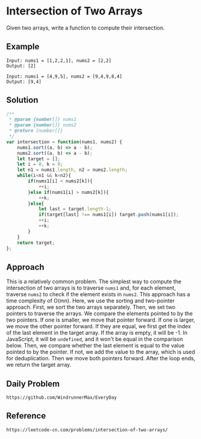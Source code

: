 # Intersection of Two Arrays

Given two arrays, write a function to compute their intersection.

## Example

```
Input: nums1 = [1,2,2,1], nums2 = [2,2]
Output: [2]
```

```
Input: nums1 = [4,9,5], nums2 = [9,4,9,8,4]
Output: [9,4]
```

## Solution

```javascript
/**
 * @param {number[]} nums1
 * @param {number[]} nums2
 * @return {number[]}
 */
var intersection = function(nums1, nums2) {
    nums1.sort((a, b) => a - b);
    nums2.sort((a, b) => a - b);
    let target = [];
    let i = 0, k = 0;
    let n1 = nums1.length, n2 = nums2.length;
    while(i<n1 && k<n2){
        if(nums1[i] < nums2[k]){
            ++i;
        }else if(nums1[i] > nums2[k]){
            ++k;
        }else{
            let last = target.length-1;
            if(target[last] !== nums1[i]) target.push(nums1[i]);
            ++i;
            ++k;
        }
    }
    return target;
};
```

## Approach
This is a relatively common problem. The simplest way to compute the intersection of two arrays is to traverse `nums1` and, for each element, traverse `nums2` to check if the element exists in `nums2`. This approach has a time complexity of O(mn). Here, we use the sorting and two-pointer approach. First, we sort the two arrays separately. Then, we set two pointers to traverse the arrays. We compare the elements pointed to by the two pointers. If one is smaller, we move that pointer forward. If one is larger, we move the other pointer forward. If they are equal, we first get the index of the last element in the target array. If the array is empty, it will be -1. In JavaScript, it will be `undefined`, and it won't be equal in the comparison below. Then, we compare whether the last element is equal to the value pointed to by the pointer. If not, we add the value to the array, which is used for deduplication. Then we move both pointers forward. After the loop ends, we return the target array.

## Daily Problem

```
https://github.com/WindrunnerMax/EveryDay
```

## Reference

```
https://leetcode-cn.com/problems/intersection-of-two-arrays/
```